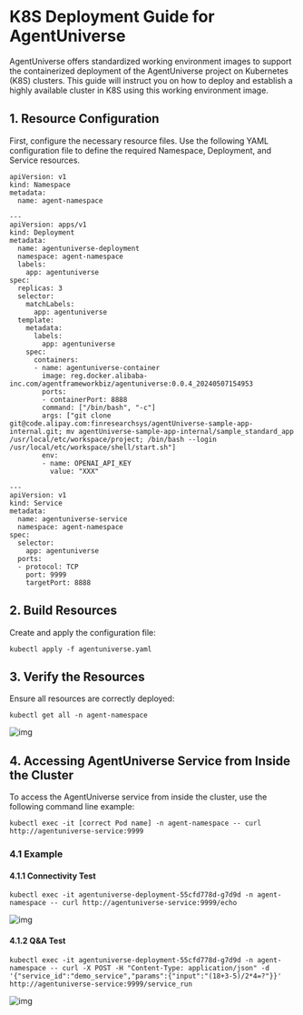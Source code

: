 # K8S Deployment Guide for AgentUniverse

AgentUniverse offers standardized working environment images to support the containerized deployment of the AgentUniverse project on Kubernetes (K8S) clusters. This guide will instruct you on how to deploy and establish a highly available cluster in K8S using this working environment image.

## 1. Resource Configuration

First, configure the necessary resource files. Use the following YAML configuration file to define the required Namespace, Deployment, and Service resources.

```
apiVersion: v1
kind: Namespace
metadata:
  name: agent-namespace

---
apiVersion: apps/v1
kind: Deployment
metadata:
  name: agentuniverse-deployment
  namespace: agent-namespace
  labels:
    app: agentuniverse
spec:
  replicas: 3
  selector:
    matchLabels:
      app: agentuniverse
  template:
    metadata:
      labels:
        app: agentuniverse
    spec:
      containers:
      - name: agentuniverse-container
        image: reg.docker.alibaba-inc.com/agentframeworkbiz/agentuniverse:0.0.4_20240507154953
        ports:
        - containerPort: 8888
        command: ["/bin/bash", "-c"]
        args: ["git clone git@code.alipay.com:finresearchsys/agentUniverse-sample-app-internal.git; mv agentUniverse-sample-app-internal/sample_standard_app /usr/local/etc/workspace/project; /bin/bash --login /usr/local/etc/workspace/shell/start.sh"]
        env:
        - name: OPENAI_API_KEY
          value: "XXX"

---
apiVersion: v1
kind: Service
metadata:
  name: agentuniverse-service
  namespace: agent-namespace
spec:
  selector:
    app: agentuniverse
  ports:
  - protocol: TCP
    port: 9999
    targetPort: 8888
```

## 2. Build Resources

Create and apply the configuration file:

```
kubectl apply -f agentuniverse.yaml
```

## 3. Verify the Resources

Ensure all resources are correctly deployed:

```
kubectl get all -n agent-namespace
```

![img](https://intranetproxy.alipay.com/skylark/lark/0/2024/png/11756835/1715074945141-c27ec861-3977-4a66-b418-be678da692fe.png)

## 4. Accessing AgentUniverse Service from Inside the Cluster

To access the AgentUniverse service from inside the cluster, use the following command line example:

```
kubectl exec -it [correct Pod name] -n agent-namespace -- curl http://agentuniverse-service:9999
```

### 4.1 Example

#### 4.1.1 Connectivity Test

```
kubectl exec -it agentuniverse-deployment-55cfd778d-g7d9d -n agent-namespace -- curl http://agentuniverse-service:9999/echo
```

![img](https://intranetproxy.alipay.com/skylark/lark/0/2024/png/11756835/1715075060982-58821843-c944-48b9-bfbc-0e7548eb0fc1.png)

#### 4.1.2 Q&A Test

```
kubectl exec -it agentuniverse-deployment-55cfd778d-g7d9d -n agent-namespace -- curl -X POST -H "Content-Type: application/json" -d '{"service_id":"demo_service","params":{"input":"(18+3-5)/2*4=?"}}' http://agentuniverse-service:9999/service_run
```

![img](https://intranetproxy.alipay.com/skylark/lark/0/2024/png/11756835/1715075202571-b76a62fa-46cf-4212-94e1-ffb7ae7aa942.png)